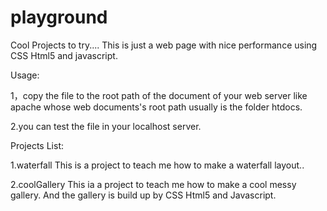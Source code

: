 # playground
Cool Projects to try....
This is just a web page with nice performance using CSS Html5 and javascript.

Usage:

1，copy the file to the root path of the document of your web server like apache whose web documents's root 
path usually is the folder htdocs.

2.you can test the file in your localhost server.

Projects List:

1.waterfall
This is a project to teach me how to make a waterfall layout..

2.coolGallery
This ia a project to teach me how to make a cool messy gallery. And the gallery is build up by CSS Html5 and Javascript.
